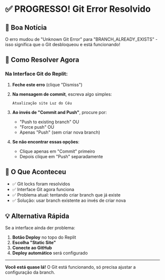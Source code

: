 # ✅ PROGRESSO! Git Error Resolvido

## 🎉 Boa Notícia
O erro mudou de "Unknown Git Error" para "BRANCH_ALREADY_EXISTS" - isso significa que o Git desbloqueou e está funcionando!

## 🔧 Como Resolver Agora

### Na Interface Git do Replit:

1. **Feche este erro** (clique "Dismiss")

2. **Na mensagem de commit**, escreva algo simples:
   ```
   Atualização site Luz do Céu
   ```

3. **Ao invés de "Commit and Push"**, procure por:
   - "Push to existing branch" OU
   - "Force push" OU 
   - Apenas "Push" (sem criar nova branch)

4. **Se não encontrar essas opções**:
   - Clique apenas em "Commit" primeiro
   - Depois clique em "Push" separadamente

## 🎯 O Que Aconteceu

- ✅ Git locks foram resolvidos
- ✅ Interface Git agora funciona
- ✅ Problema atual: tentando criar branch que já existe
- ✅ Solução: usar branch existente ao invés de criar nova

## 💡 Alternativa Rápida

Se a interface ainda der problema:

1. **Botão Deploy** no topo do Replit
2. **Escolha "Static Site"**
3. **Conecte ao GitHub** 
4. **Deploy automático** será configurado

---

**Você está quase lá!** O Git está funcionando, só precisa ajustar a configuração da branch.